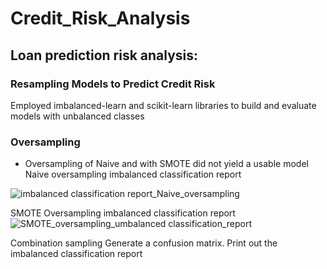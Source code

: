 # Credit_Risk_Analysis

## Loan prediction risk analysis:
### Resampling Models to Predict Credit Risk
Employed imbalanced-learn and scikit-learn libraries to build and evaluate models with unbalanced classes
### Oversampling
- Oversampling of Naive and with SMOTE did not yield a usable model
Naive oversampling imbalanced classification report

![imbalanced classification report_Naive_oversampling](https://user-images.githubusercontent.com/74462990/136706062-a580d22d-f9db-4ff2-a0fd-5ed26426bc3e.jpg)

SMOTE Oversampling imbalanced classification report
![SMOTE_oversampling_umbalanced classification_report](https://user-images.githubusercontent.com/74462990/136707697-aae1464e-775e-46f4-b2e5-719c3aeb42b9.jpg)










Combination sampling
Generate a confusion matrix.
Print out the imbalanced classification report
